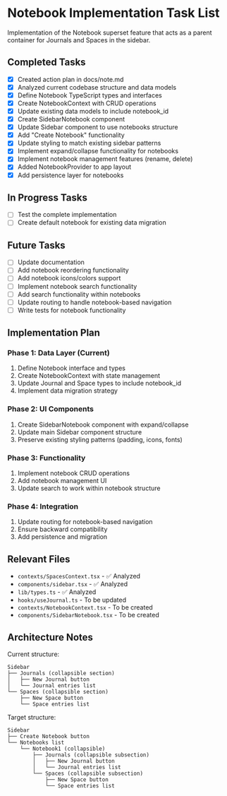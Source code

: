 # Notebook Implementation Task List

Implementation of the Notebook superset feature that acts as a parent container for Journals and Spaces in the sidebar.

## Completed Tasks

- [x] Created action plan in docs/note.md
- [x] Analyzed current codebase structure and data models
- [x] Define Notebook TypeScript types and interfaces
- [x] Create NotebookContext with CRUD operations
- [x] Update existing data models to include notebook_id
- [x] Create SidebarNotebook component
- [x] Update Sidebar component to use notebooks structure
- [x] Add "Create Notebook" functionality
- [x] Update styling to match existing sidebar patterns
- [x] Implement expand/collapse functionality for notebooks
- [x] Implement notebook management features (rename, delete)
- [x] Added NotebookProvider to app layout
- [x] Add persistence layer for notebooks

## In Progress Tasks

- [ ] Test the complete implementation
- [ ] Create default notebook for existing data migration

## Future Tasks

- [ ] Update documentation
- [ ] Add notebook reordering functionality
- [ ] Add notebook icons/colors support
- [ ] Implement notebook search functionality
- [ ] Add search functionality within notebooks
- [ ] Update routing to handle notebook-based navigation
- [ ] Write tests for notebook functionality

## Implementation Plan

### Phase 1: Data Layer (Current)
1. Define Notebook interface and types
2. Create NotebookContext with state management
3. Update Journal and Space types to include notebook_id
4. Implement data migration strategy

### Phase 2: UI Components
1. Create SidebarNotebook component with expand/collapse
2. Update main Sidebar component structure
3. Preserve existing styling patterns (padding, icons, fonts)

### Phase 3: Functionality
1. Implement notebook CRUD operations
2. Add notebook management UI
3. Update search to work within notebook structure

### Phase 4: Integration
1. Update routing for notebook-based navigation
2. Ensure backward compatibility
3. Add persistence and migration

## Relevant Files

- `contexts/SpacesContext.tsx` - ✅ Analyzed
- `components/sidebar.tsx` - ✅ Analyzed  
- `lib/types.ts` - ✅ Analyzed
- `hooks/useJournal.ts` - To be updated
- `contexts/NotebookContext.tsx` - To be created
- `components/SidebarNotebook.tsx` - To be created

## Architecture Notes

Current structure:
```
Sidebar
├── Journals (collapsible section)
│   ├── New Journal button
│   └── Journal entries list
└── Spaces (collapsible section)
    ├── New Space button
    └── Space entries list
```

Target structure:
```
Sidebar
├── Create Notebook button
└── Notebooks list
    └── Notebook1 (collapsible)
        ├── Journals (collapsible subsection)
        │   ├── New Journal button
        │   └── Journal entries list
        └── Spaces (collapsible subsection)
            ├── New Space button
            └── Space entries list
``` 